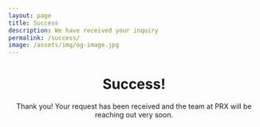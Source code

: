 ```yaml
---
layout: page
title: Success
description: We have received your inquiry
permalink: /success/
image: /assets/img/og-image.jpg
---
```

<header class="post-header bg-black-diagonal text-white lede hero px-4 pb-4 m-0">
  <div class="hero-content container col-xxl-8">
    <div class="hero-content-inner">
      <h1 class="display-5 post-title p-name" itemprop="name headline">Success!</h1>
      <p class="lead fs-3">Thank you! Your request has been received and the team at PRX will be reaching out very soon.</p>
    </div>
  </div>
</header>
